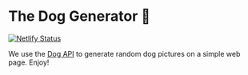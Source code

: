 # The Dog Generator 🐶

[![Netlify Status](https://api.netlify.com/api/v1/badges/adaebba2-0c85-40ff-b2c2-534454a49977/deploy-status)](https://app.netlify.com/sites/the-dog-generator/deploys)

We use the [Dog API](https://dog.ceo/dog-api/) to generate random dog pictures on a simple web page. Enjoy!
